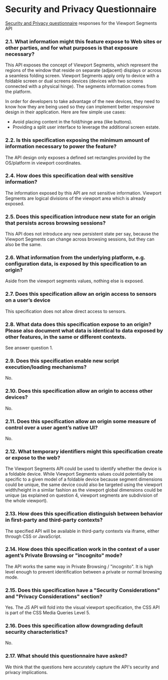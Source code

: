 # Security and Privacy Questionnaire

[Security and Privacy questionnaire](https://www.w3.org/TR/security-privacy-questionnaire/)
responses for the Viewport Segments API

### 2.1. What information might this feature expose to Web sites or other parties, and for what purposes is that exposure necessary?

This API exposes the concept of Viewport Segments, which represent the regions of the window that reside on separate (adjacent) displays or across a seamless folding screen. Viewport Segments apply only to device with a foldable screen or dual screens devices (devices with two screens connected with a physical hinge). The segments information comes from the platform.

In order for developers to take advantage of the new devices, they need to know how they are being used so they can implement better responsive design in their application. Here are few simple use cases:

- Avoid placing content in the fold/hinge area (like buttons).
- Providing a split user interface to leverage the additional screen estate.

### 2.2. Is this specification exposing the minimum amount of information necessary to power the feature?

The API design only exposes a defined set rectangles provided by the OS/platform in viewport coordinates.

### 2.4. How does this specification deal with sensitive information?

The information exposed by this API are not sensitive information. Viewport Segments are logical divisions of the viewport area which is already exposed.

### 2.5. Does this specification introduce new state for an origin that persists across browsing sessions?

This API does not introduce any new persistent state per say, because the Viewport Segments can change across browsing sessions, but they can also be the same.

### 2.6. What information from the underlying platform, e.g. configuration data, is exposed by this specification to an origin?

Aside from the viewport segments values, nothing else is exposed.

### 2.7. Does this specification allow an origin access to sensors on a user’s device

This specification does not allow direct access to sensors.

### 2.8. What data does this specification expose to an origin? Please also document what data is identical to data exposed by other features, in the same or different contexts.

See answer question 1.

### 2.9. Does this specification enable new script execution/loading mechanisms?

No.

### 2.10. Does this specification allow an origin to access other devices?

No.

### 2.11. Does this specification allow an origin some measure of control over a user agent’s native UI?

No.

### 2.12. What temporary identifiers might this specification create or expose to the web?

The Viewport Segments API could be used to identify whether the device is a foldable device. While Viewport Segments values could potentially be specific to a given model of a foldable device because segment dimensions could be unique, the same device could also be targeted using the viewport width/height in a similar fashion as the viewport global dimensions could be unique (as explained on question 4, viewport segments are subdivision of the whole viewport).

### 2.13. How does this specification distinguish between behavior in first-party and third-party contexts?

The specified API will be available in third-party contexts via iframe, either through CSS or JavaScript.

### 2.14. How does this specification work in the context of a user agent’s Private Browsing or "incognito" mode?

The API works the same way in Private Browsing / "incognito". It is high level enough to prevent identification between a private or normal browsing mode.

### 2.15. Does this specification have a "Security Considerations" and "Privacy Considerations" section?

Yes. The JS API will fold into the visual viewport specification, the CSS API is part of the CSS Media Queries Level 5.

### 2.16. Does this specification allow downgrading default security characteristics?

No.

### 2.17. What should this questionnaire have asked?

We think that the questions here accurately capture the API's security and privacy implications.